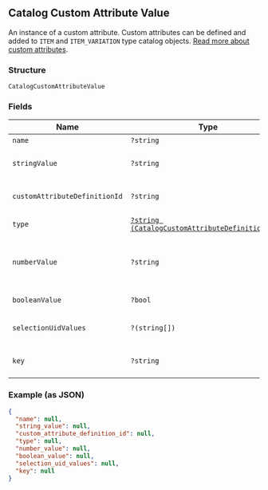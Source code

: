 ## Catalog Custom Attribute Value

An instance of a custom attribute. Custom attributes can be defined and
added to `ITEM` and `ITEM_VARIATION` type catalog objects.
[Read more about custom attributes](https://developer.squareup.com/docs/catalog-api/add-custom-attributes).

### Structure

`CatalogCustomAttributeValue`

### Fields

| Name | Type | Tags | Description |
|  --- | --- | --- | --- |
| `name` | `?string` | Optional | The name of the custom attribute. |
| `stringValue` | `?string` | Optional | The string value of the custom attribute.  Populated if `type` = `STRING`. |
| `customAttributeDefinitionId` | `?string` | Optional | __Read-only.__ The id of the [CatalogCustomAttributeDefinition](#type-CatalogCustomAttributeDefinition) this value belongs to. |
| `type` | [`?string (CatalogCustomAttributeDefinitionType)`](/doc/models/catalog-custom-attribute-definition-type.md) | Optional | Defines the possible types for a custom attribute. |
| `numberValue` | `?string` | Optional | Populated if `type` = `NUMBER`. Contains a string<br>representation of a decimal number, using a `.` as the decimal separator. |
| `booleanValue` | `?bool` | Optional | A `true` or `false` value. Populated if `type` = `BOOLEAN`. |
| `selectionUidValues` | `?(string[])` | Optional | One or more choices from `allowed_selections`. Populated if `type` = `SELECTION`. |
| `key` | `?string` | Optional | __Read-only.__ A copy of key from the associated `CatalogCustomAttributeDefinition`. |

### Example (as JSON)

```json
{
  "name": null,
  "string_value": null,
  "custom_attribute_definition_id": null,
  "type": null,
  "number_value": null,
  "boolean_value": null,
  "selection_uid_values": null,
  "key": null
}
```

